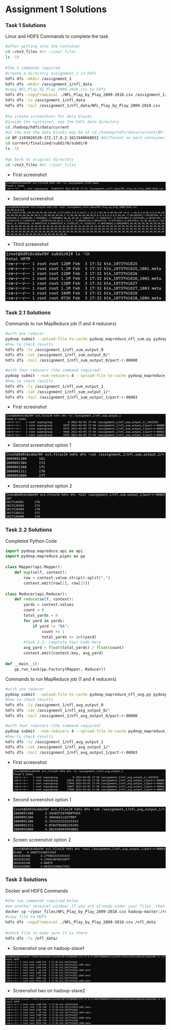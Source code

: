 # Assignment 1 Solutions

### Task 1 Solutions

Linux and HDFS Commands to complete the task

```bash
#after getting into the container
cd ~/ex3_files #or ~/your_files
ls -lh

#the 5 commands required
#create a directory assignment_1 in hdfs
hdfs dfs -mkdir /assignment_1
hdfs dfs -mkdir /assignment_1/nfl_data
#copy NFL_Play_by_Play_2009-2018.csv to hdfs
hdfs dfs -copyFromLocal ./NFL_Play_by_Play_2009-2018.csv /assignment_1/nfl_data
hdfs dfs -ls /assignment_1/nfl_data
hdfs dfs -tail /assignment_1/nfl_data/NFL_Play_by_Play_2009-2018.csv

#to create screenshots for data blocks 
#inside the container, see the hdfs data directory
cd /hadoop/hdfs/data/current
#in the end the data blocks may be at cd /hadoop/hdfs/data/current/BP-1103826538-172.17.0.2-1611940668651/current/finalized/subdir0/subdir0
cd BP-1103826538-172.17.0.2-1611940668651 #different on each container, confirm by ls
cd current/finalized/subdir0/subdir0
ls -lh

#go back to original directory
cd ~/ex3_files #or ~/your_files
```

* First screenshot

![image-20210203103246755](images/image-20210203103246755.png)

* Second screenshot

![image-20210203103328730](images/image-20210203103328730.png)

* Third screenshot

<img src="images/image-20210203103448361.png" alt="image-20210203103448361" style="zoom:67%;" />

### Task 2.1 Solutions

Commands to run MapReduce job (1 and 4 reducers)

```bash
#with one reducer
pydoop submit --upload-file-to-cache pydoop_mapreduce_nfl_sum.py pydoop_mapreduce_nfl_sum /assignment_1/nfl_data/NFL_Play_by_Play_2009-2018.csv /assignment_1/nfl_sum_output_0
#how to check results
hdfs dfs -ls /assignment_1/nfl_sum_output_0
hdfs dfs -cat /assignment_1/nfl_sum_output_0/*
hdfs dfs -tail /assignment_1/nfl_sum_output_0/part-r-00000
```

```bash
#with four reducers (the command required)
pydoop submit --num-reducers 4 --upload-file-to-cache pydoop_mapreduce_nfl_sum.py pydoop_mapreduce_nfl_sum /assignment_1/nfl_data/NFL_Play_by_Play_2009-2018.csv /assignment_1/nfl_sum_output_1
#how to check results
hdfs dfs -ls /assignment_1/nfl_sum_output_1
hdfs dfs -cat /assignment_1/nfl_sum_output_1/*
hdfs dfs -tail /assignment_1/nfl_sum_output_1/part-r-00003
```

* First screenshot

![image-20210203104525748](images/image-20210203104525748.png)

* Second screenshot option 1

![image-20210203104620127](images/image-20210203104620127.png)

* Second screenshot option 2

![image-20210203104651834](images/image-20210203104651834.png)

### Task 2.2 Solutions

Completed Python Code

```python
import pydoop.mapreduce.api as api
import pydoop.mapreduce.pipes as pp

class Mapper(api.Mapper):
    def map(self, context):
        row = context.value.strip().split(",")
        context.emit(row[1], row[25])

class Reducer(api.Reducer):
    def reduce(self, context):
        yards = context.values
        count = 0
        total_yards = 0
        for yard in yards:
            if yard != "NA":
                count += 1
                total_yards += int(yard)
        #Task 2.2: Complete Your Code Here
        avg_yard = float(total_yards) / float(count)
        context.emit(context.key, avg_yard)

def __main__():
    pp.run_task(pp.Factory(Mapper, Reducer))
```

Commands to run MapReduce job (1 and 4 reducers)

```bash
#with one reducer
pydoop submit --upload-file-to-cache pydoop_mapreduce_nfl_avg.py pydoop_mapreduce_nfl_avg /assignment_1/nfl_data/NFL_Play_by_Play_2009-2018.csv /assignment_1/nfl_avg_output_0
#how to check results
hdfs dfs -ls /assignment_1/nfl_avg_output_0
hdfs dfs -cat /assignment_1/nfl_avg_output_0/*
hdfs dfs -tail /assignment_1/nfl_avg_output_0/part-r-00000
```

```bash
#with four reducers (the command required)
pydoop submit --num-reducers 4 --upload-file-to-cache pydoop_mapreduce_nfl_avg.py pydoop_mapreduce_nfl_avg /assignment_1/nfl_data/NFL_Play_by_Play_2009-2018.csv /assignment_1/nfl_avg_output_1
#how to check results
hdfs dfs -ls /assignment_1/nfl_avg_output_1
hdfs dfs -cat /assignment_1/nfl_avg_output_1/*
hdfs dfs -tail /assignment_1/nfl_avg_output_1/part-r-00003
```

* First screenshot

  ![image-20210203105110258](images/image-20210203105110258.png)

* Second screenshot option 1

  ![image-20210203105239112](images/image-20210203105239112.png)

* Screen screenshot option 2

  ![image-20210203105321555](images/image-20210203105321555.png)

### Task 3 Solutions

Docker and HDFS Commands

```bash
#the two commands required below
#on another terminal window; if you are already under your_files, then no need to have ~/your_files/
docker cp ~/your_files/NFL_Play_by_Play_2009-2018.csv hadoop-master:/root/
#copy file to HDFS
hdfs dfs -copyFromLocal ./NFL_Play_by_Play_2009-2018.csv /nfl_data

#check file to make sure it is there
hdfs dfs -ls /nfl_data/
```

* Screenshot one on hadoop-slave1

![image-20210203105838774](images/image-20210203105838774.png)

* Screenshot two on hadoop-slave2

![image-20210203105958414](images/image-20210203105958414.png)

